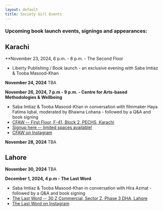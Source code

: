 ```yaml
---
layout: default
title: Society Girl Events
---
```


### Upcoming book launch events, signings and appearances:

## Karachi

**November 23, 2024, 6 p.m. - 8 p.m. - The Second Floor
- Liberty Publishing / Book launch - an exclusive evening with Saba Imtiaz & Tooba Masood-Khan

**November 24, 2024**
TBA

**November 26, 2024, 7 p.m - 9 p.m. - Centre for Arts-based Methodologies & Wellbeing**
- Saba Imtiaz & Tooba Masood-Khan in conversation with filmmaker Haya Fatima Iqbal, moderated by Bhawna Lohana - followed by a Q&A and book signing
- [CFAW -- First Floor, F-41, Block 2, PECHS, Karachi](https://maps.app.goo.gl/e5Ar9UWCgFfeiwPL8)
- [Signup here -- limited spaces available!](https://docs.google.com/forms/d/e/1FAIpQLSdLdJ-i0lEjp656ciJfIH68NxGbscpNG6IM2uA8sDkMIdu3EQ/viewform)
- [CFAW on Instagram](https://instagram.com/cfaw_)

**November 28, 2024**
TBA

## Lahore

**November 30, 2024**
TBA

**December 1, 2024, 4 p.m - The Last Word**
- Saba Imtiaz & Tooba Masood-Khan in conversation with Hira Azmat - followed by a Q&A and book signing
- [The Last Word -- 30 Z Commercial, Sector Z, Phase 3 DHA, Lahore](https://maps.app.goo.gl/2K5rKrFt9WPx9Qkx5)
- [The Last Word on Instagram](https://instagram.com/thelastwordbks)